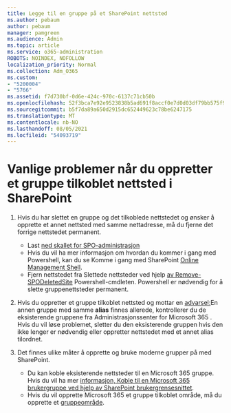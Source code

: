 ```yaml
---
title: Legge til en gruppe på et SharePoint nettsted
ms.author: pebaum
author: pebaum
manager: pamgreen
ms.audience: Admin
ms.topic: article
ms.service: o365-administration
ROBOTS: NOINDEX, NOFOLLOW
localization_priority: Normal
ms.collection: Adm_O365
ms.custom:
- "5200004"
- "5766"
ms.assetid: f7d730bf-0d6e-424c-970c-6137c71cb50b
ms.openlocfilehash: 52f3bca7e92e9523838b5ad691f8accf0e7d0d03df79bb575f93b024e32cf3c4
ms.sourcegitcommit: b5f7da89a650d2915dc652449623c78be6247175
ms.translationtype: MT
ms.contentlocale: nb-NO
ms.lasthandoff: 08/05/2021
ms.locfileid: "54093719"
---
```

# <a name="common-issues-when-creating-a-group-connected-site-in-sharepoint"></a>Vanlige problemer når du oppretter et gruppe tilkoblet nettsted i SharePoint

1. Hvis du har slettet en gruppe og det tilkoblede nettstedet og ønsker å opprette et annet nettsted med samme nettadresse, må du fjerne det forrige nettstedet permanent.

   - Last [ned skallet for SPO-administrasjon](https://support.office.com/article/introduction-to-the-sharepoint-online-management-shell-c16941c3-19b4-4710-8056-34c034493429)
   - Hvis du vil ha mer informasjon om hvordan du kommer i gang med Powershell, kan du se Komme i gang med SharePoint [Online Management Shell](/powershell/module/sharepoint-online/remove-sposite).
   - Fjern nettstedet fra Slettede nettsteder ved hjelp [av Remove-SPODeletedSite](/powershell/module/sharepoint-online/remove-sposite?view=sharepoint-ps) Powershell-cmdleten. Powershell er nødvendig for å slette gruppenettsteder permanent.

1. Hvis du oppretter et gruppe tilkoblet nettsted og mottar en [advarsel:](https://admin.microsoft.com/AdminPortal/Home#/groups)En annen gruppe med samme **alias** finnes allerede, kontrollerer du de eksisterende gruppene fra Administrasjonssenter for Microsoft 365 . Hvis du vil løse problemet, sletter du den eksisterende gruppen hvis den ikke lenger er nødvendig eller oppretter nettstedet med et annet alias tilordnet.

1. Det finnes ulike måter å opprette og bruke moderne grupper på med SharePoint.

   - Du kan koble eksisterende nettsteder til en Microsoft 365 gruppe. Hvis du vil ha mer [informasjon, Koble til en Microsoft 365 brukergruppe ved hjelp av SharePoint brukergrensesnittet](/sharepoint/dev/transform/modernize-connect-to-office365-group#connect-an-office-365-group-using-the-sharepoint-user-interface).
   - Hvis du vil opprette Microsoft 365 et gruppe tilkoblet område, må du opprette et [gruppeområde](https://admin.microsoft.com/sharepoint).
